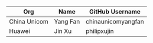| Org                    | Name                   | GitHub Username             |
| -----------------------| -----------------------|-----------------------------|
| China Unicom | Yang Fan | chinaunicomyangfan |
| Huawei | Jin Xu | philipxujin |
